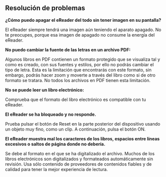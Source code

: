 ## Resolución de problemas

**¿Cómo puedo apagar el eReader del todo sin tener imagen en su pantalla?**

El eReader siempre tendrá una imagen aún teniendo el aparato apagado. No te preocupes, porque esa imagen de apagado no consume la energía del eReader.

**No puedo cambiar la fuente de las letras en un archivo PDF:**

Algunos libros en PDF contienen un formato protegido que se visualiza tal y como es creado, con sus fuentes y estilos, por ello no podrás cambiar el tipo de letra. Esta es la limitación que encontrarás con este formato, sin embargo, podrás hacer zoom y moverte a través del libro como si de otro formato se tratara. No todos los archivos en PDF tienen esta limitación.

**No se puede leer un libro electrónico:**

Comprueba que el formato del libro electrónico es compatible con tu eReader.

**El eReader se ha bloqueado y no responde.**

Prueba pulsar el botón de Reset en la parte posterior del dispositivo usando un objeto muy fino, como un clip. A continuación, pulsa el botón ON.

**El eReader muestra mal los caracteres de los libros, espacios entre líneas excesivos o saltos de página donde no debería.**

Se debe al formato en el que se ha digitalizado el archivo. Muchos de los libros electrónicos son digitalizados y formateados automáticamente sin revisión. Usa sólo contenido de proveedores de contenidos fiables y de calidad para tener la mejor experiencia de lectura.
